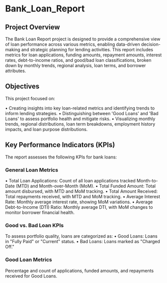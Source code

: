 # Bank_Loan_Report
## Project Overview

The Bank Loan Report project is designed to provide a comprehensive view of loan performance across various metrics, enabling data-driven decision-making and strategic planning for lending activities. This report includes metrics for loan applications, funding amounts, repayment amounts, interest rates, debt-to-income ratios, and good/bad loan classifications, broken down by monthly trends, regional analysis, loan terms, and borrower attributes.
## Objectives
This project focused on:

•	Creating insights into key loan-related metrics and identifying trends to inform lending strategies.
•	Distinguishing between 'Good Loans' and 'Bad Loans' to assess portfolio health and mitigate risks.
•	Visualizing monthly trends, regional distributions, loan term breakdowns, employment history impacts, and loan purpose distributions.
## Key Performance Indicators (KPIs)
The report assesses the following KPIs for bank loans:
### General Loan Metrics

•	Total Loan Applications: Count of all loan applications tracked Month-to-Date (MTD) and Month-over-Month (MoM).
•	Total Funded Amount: Total amount disbursed, with MTD and MoM tracking.
•	Total Amount Received: Total repayments received, with MTD and MoM tracking.
•	Average Interest Rate: Monthly average interest rate, showing MoM variations.
•	Average Debt-to-Income (DTI) Ratio: Monthly average DTI, with MoM changes to monitor borrower financial health.
### Good vs. Bad Loan KPIs
To assess portfolio quality, loans are categorized as:
•	Good Loans: Loans in "Fully Paid" or "Current" status.
•	Bad Loans: Loans marked as "Charged Off."
### Good Loan Metrics
Percentage and count of applications, funded amounts, and repayments received for Good Loans.

